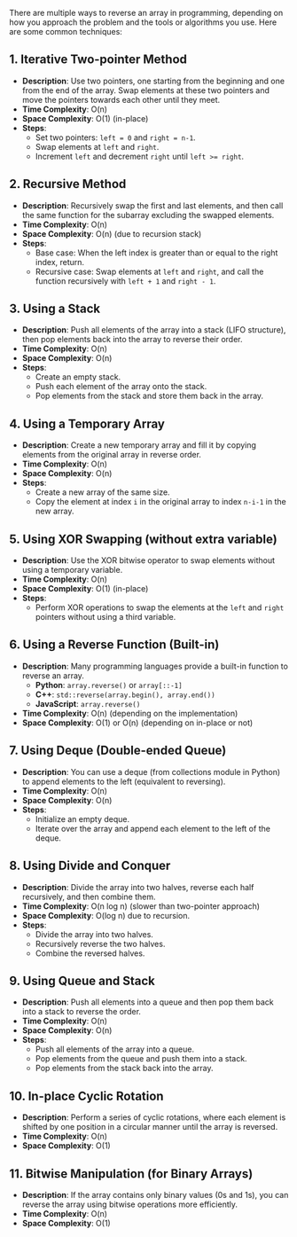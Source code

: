 There are multiple ways to reverse an array in programming, depending on how you approach the problem and the tools or algorithms you use. Here are some common techniques:

## 1. Iterative Two-pointer Method
   - **Description**: Use two pointers, one starting from the beginning and one from the end of the array. Swap elements at these two pointers and move the pointers towards each other until they meet.
   - **Time Complexity**: O(n)
   - **Space Complexity**: O(1) (in-place)
   - **Steps**:
     - Set two pointers: `left = 0` and `right = n-1`.
     - Swap elements at `left` and `right`.
     - Increment `left` and decrement `right` until `left >= right`.

## 2. Recursive Method
   - **Description**: Recursively swap the first and last elements, and then call the same function for the subarray excluding the swapped elements.
   - **Time Complexity**: O(n)
   - **Space Complexity**: O(n) (due to recursion stack)
   - **Steps**:
     - Base case: When the left index is greater than or equal to the right index, return.
     - Recursive case: Swap elements at `left` and `right`, and call the function recursively with `left + 1` and `right - 1`.

## 3. Using a Stack
   - **Description**: Push all elements of the array into a stack (LIFO structure), then pop elements back into the array to reverse their order.
   - **Time Complexity**: O(n)
   - **Space Complexity**: O(n)
   - **Steps**:
     - Create an empty stack.
     - Push each element of the array onto the stack.
     - Pop elements from the stack and store them back in the array.

## 4. Using a Temporary Array
   - **Description**: Create a new temporary array and fill it by copying elements from the original array in reverse order.
   - **Time Complexity**: O(n)
   - **Space Complexity**: O(n)
   - **Steps**:
     - Create a new array of the same size.
     - Copy the element at index `i` in the original array to index `n-i-1` in the new array.

## 5. Using XOR Swapping (without extra variable)
   - **Description**: Use the XOR bitwise operator to swap elements without using a temporary variable.
   - **Time Complexity**: O(n)
   - **Space Complexity**: O(1) (in-place)
   - **Steps**:
     - Perform XOR operations to swap the elements at the `left` and `right` pointers without using a third variable.

## 6. Using a Reverse Function (Built-in)
   - **Description**: Many programming languages provide a built-in function to reverse an array.
     - **Python**: `array.reverse()` or `array[::-1]`
     - **C++**: `std::reverse(array.begin(), array.end())`
     - **JavaScript**: `array.reverse()`
   - **Time Complexity**: O(n) (depending on the implementation)
   - **Space Complexity**: O(1) or O(n) (depending on in-place or not)

## 7. Using Deque (Double-ended Queue)
   - **Description**: You can use a deque (from collections module in Python) to append elements to the left (equivalent to reversing).
   - **Time Complexity**: O(n)
   - **Space Complexity**: O(n)
   - **Steps**:
     - Initialize an empty deque.
     - Iterate over the array and append each element to the left of the deque.

## 8. Using Divide and Conquer
   - **Description**: Divide the array into two halves, reverse each half recursively, and then combine them.
   - **Time Complexity**: O(n log n) (slower than two-pointer approach)
   - **Space Complexity**: O(log n) due to recursion.
   - **Steps**:
     - Divide the array into two halves.
     - Recursively reverse the two halves.
     - Combine the reversed halves.

## 9. Using Queue and Stack
   - **Description**: Push all elements into a queue and then pop them back into a stack to reverse the order.
   - **Time Complexity**: O(n)
   - **Space Complexity**: O(n)
   - **Steps**:
     - Push all elements of the array into a queue.
     - Pop elements from the queue and push them into a stack.
     - Pop elements from the stack back into the array.

## 10. In-place Cyclic Rotation
   - **Description**: Perform a series of cyclic rotations, where each element is shifted by one position in a circular manner until the array is reversed.
   - **Time Complexity**: O(n)
   - **Space Complexity**: O(1)

## 11. Bitwise Manipulation (for Binary Arrays)
   - **Description**: If the array contains only binary values (0s and 1s), you can reverse the array using bitwise operations more efficiently.
   - **Time Complexity**: O(n)
   - **Space Complexity**: O(1)
